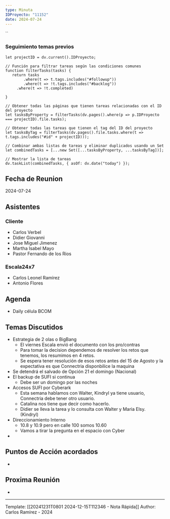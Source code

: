 ```yaml
---
type: Minuta
IDProyecto: "11152"
date: 2024-07-24
---
```


``

### Seguimiento temas previos

```dataviewjs
let projectID = dv.current().IDProyecto;

// Función para filtrar tareas según las condiciones comunes
function filterTasks(tasks) {
   return tasks
        .where(t => t.tags.includes("#followup"))
        .where(t => !t.tags.includes("#backlog"))
     .where(t => !t.completed)
        
}

// Obtener todas las páginas que tienen tareas relacionadas con el ID del proyecto
let tasksByProperty = filterTasks(dv.pages().where(p => p.IDProyecto === projectID).file.tasks);

// Obtener todas las tareas que tienen el tag del ID del proyecto
let tasksByTag = filterTasks(dv.pages().file.tasks.where(t => t.tags.includes("#id" + projectID)));

// Combinar ambas listas de tareas y eliminar duplicados usando un Set
let combinedTasks = [...new Set([...tasksByProperty, ...tasksByTag])];

// Mostrar la lista de tareas
dv.taskList(combinedTasks, { asOf: dv.date("today") });
 ```
## Fecha de Reunion
2024-07-24

## Asistentes

### Cliente
* Carlos Verbel
* Didier Giovanni
* Jose Miguel Jimenez
* Martha Isabel Mayo
* Pastor Fernando de los Rios
### Escala24x7
- Carlos Leonel Ramírez
-  Antonio Flores

## Agenda
* Daily célula BCOM
## Temas Discutidos
*  Estrategia de 2 olas o BigBang
	* El viernes Escala envió el documento con los pro/contras
	* Para tomar la decision dependemos de resolver los retos que tenemos, los resumimos en 4 retos.
	* Se espera tener resolución de esos retos antes del 15 de Agosto y la expectativa es que Connectria disponbilice la maquina 
* Se detendrá el salvado de Opción 21 el domingo (Nacional)
* El backup de SUFI si continua
	* Debe ser un domingo por las noches
* Accesos SUFI por Cyberark
	* Esta semana hablamos con Walter, Kindryl ya tiene usuario, Connectria debe tener otro usuario.
	* Catalina nos tiene que decir como hacerlo. 
	* Didier se lleva la tarea y lo consulta con Walter y Maria Elsy. (Kindryl)
* Direccionamiento Interno
	* 10.8 y 10.9 pero en calle 100 somos 10.60
	* Vamos a tirar la pregunta en el espacio con Cyber
* 


## Puntos de Acción acordados
*  

## Proxima Reunión
*   

---
Template: [[20241231T0801 2024-12-15T112346 - Nota Rápida]]
Author: Carlos Ramírez - 2024
